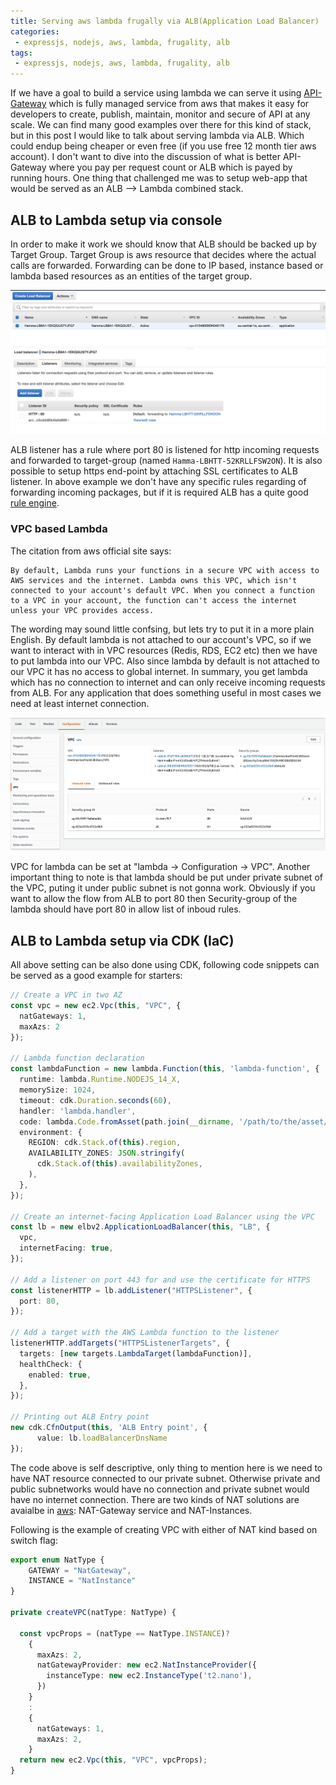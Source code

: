 ```yaml
---
title: Serving aws lambda frugally via ALB(Application Load Balancer)
categories:
 - expressjs, nodejs, aws, lambda, frugality, alb
tags:
 - expressjs, nodejs, aws, lambda, frugality, alb
---
```


If we have a goal to build a service using lambda we can serve it using [API-Gateway](https://aws.amazon.com/api-gateway/) which is fully managed service from aws that makes it easy for developers to create, publish, maintain, monitor and secure of API at any scale. We can find many good examples over there for this kind of stack, but in this post I would like to talk about serving lambda via ALB. Which could endup being cheaper or even free (if you use free 12 month tier aws account). I don't want to dive into the discussion of what is better API-Gateway where you pay per request count or ALB which is payed by running hours. One thing that challenged me was to setup web-app that would be served as an ALB --> Lambda combined stack.

## ALB to Lambda setup via console

In order to make it work we should know that ALB should be backed up by Target Group. Target Group is aws resource that decides where the actual calls are forwarded. Forwarding can be done to IP based, instance based or lambda based resources as an entities of the target group.

![ALB Listener](/assets/2021/12/alb-images/alb-listener.png)

ALB listener has a rule where port 80 is listened for http incoming requests and forwarded to target-group (named `Hamma-LBHTT-52KRLLFSW2ON`). It is also possible to setup https end-point by attaching SSL certificates to ALB listener. In above example we don't have any specific rules regarding of forwarding incoming packages, but if it is required ALB has a quite good [rule engine](https://docs.aws.amazon.com/elasticloadbalancing/latest/application/listener-update-rules.html).

### VPC based Lambda

The citation from aws official site says:
```
By default, Lambda runs your functions in a secure VPC with access to AWS services and the internet. Lambda owns this VPC, which isn't connected to your account's default VPC. When you connect a function to a VPC in your account, the function can't access the internet unless your VPC provides access.
```

The wording may sound little confsing, but lets try to put it in a more plain English. By default lambda is not attached to our account's VPC, so if we want to interact with in VPC resources (Redis, RDS, EC2 etc) then we have to put lambda into our VPC. Also since lambda by default is not attached to our VPC it has no access to global internet. In summary, you get lambda which has no connection to internet and can only receive incoming requests from ALB. For any application that does something useful in most cases we need at least internet connection. 

![VPC-settings-of-lambda](/assets/2021/12/alb-images/vpc-settings-of-lambda.png)

VPC for lambda can be set at "lambda -> Configuration -> VPC". Another important thing to note is that lambda should be put under private subnet of the VPC, puting it under public subnet is not gonna work. Obviously if you want to allow the flow from ALB to port 80 then Security-group of the lambda should have port 80 in allow list of inboud rules.

## ALB to Lambda setup via CDK (IaC)

All above setting can be also done using CDK, following code snippets can be served as a good example for starters:

```typescript
// Create a VPC in two AZ
const vpc = new ec2.Vpc(this, "VPC", {
  natGateways: 1,
  maxAzs: 2
});

// Lambda function declaration
const lambdaFunction = new lambda.Function(this, 'lambda-function', {
  runtime: lambda.Runtime.NODEJS_14_X,
  memorySize: 1024,
  timeout: cdk.Duration.seconds(60),
  handler: 'lambda.handler',
  code: lambda.Code.fromAsset(path.join(__dirname, '/path/to/the/asset/folder/')),
  environment: {
    REGION: cdk.Stack.of(this).region,
    AVAILABILITY_ZONES: JSON.stringify(
      cdk.Stack.of(this).availabilityZones,
    ),
  },
});

// Create an internet-facing Application Load Balancer using the VPC
const lb = new elbv2.ApplicationLoadBalancer(this, "LB", {
  vpc,
  internetFacing: true,
});

// Add a listener on port 443 for and use the certificate for HTTPS
const listenerHTTP = lb.addListener("HTTPSListener", {
  port: 80,
});

// Add a target with the AWS Lambda function to the listener
listenerHTTP.addTargets("HTTPSListenerTargets", {
  targets: [new targets.LambdaTarget(lambdaFunction)],
  healthCheck: {
    enabled: true,
  },
});

// Printing out ALB Entry point
new cdk.CfnOutput(this, 'ALB Entry point', {
      value: lb.loadBalancerDnsName
});
```

The code above is self descriptive, only thing to mention here is we need to have NAT resource connected to our private subnet. Otherwise private and public subnetworks would have no connection and private subnet would have no internet connection. There are two kinds of NAT solutions are avaialbe in [aws](https://docs.aws.amazon.com/vpc/latest/userguide/vpc-nat-comparison.html): NAT-Gateway service and NAT-Instances.

Following is the example of creating VPC with either of NAT kind based on switch flag:

```typescript
export enum NatType {
    GATEWAY = "NatGateway",
    INSTANCE = "NatInstance"
}

private createVPC(natType: NatType) {

  const vpcProps = (natType == NatType.INSTANCE)? 
    {
      maxAzs: 2,
      natGatewayProvider: new ec2.NatInstanceProvider({
        instanceType: new ec2.InstanceType('t2.nano'),
      })
    }
    : 
    {
      natGateways: 1,
      maxAzs: 2,
    }    
  return new ec2.Vpc(this, "VPC", vpcProps);
}
```

